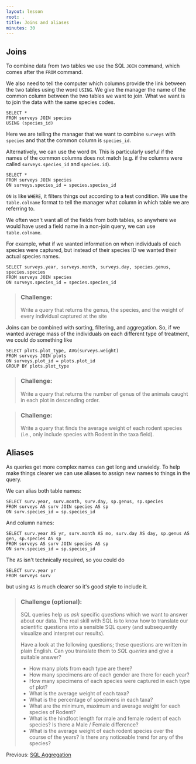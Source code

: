 ```yaml
---
layout: lesson
root: .
title: Joins and aliases
minutes: 30
---
```



Joins
-----

To combine data from two tables we use the SQL `JOIN` command, which comes after
the `FROM` command.

We also need to tell the computer which columns provide the link between the two
tables using the word `USING`.  We give the manager the name of the common column
between the two tables we want to join.  What we want is to join the data with
the same species codes.

    SELECT *
    FROM surveys JOIN species
    USING (species_id)

Here we are telling the manager that we want to combine `surveys` with `species`
and that the common column is `species_id`.

Alternatively, we can use the word `ON`.  This is particularly useful if the
names of the common columns does not match (e.g. if the columns were called
`surveys.species_id` and `species.id`).

    SELECT *
    FROM surveys JOIN species
    ON surveys.species_id = species.species_id

`ON` is like `WHERE`, it filters things out according to a test condition.  We use
the `table.colname` format to tell the manager what column in which table we are
referring to.

We often won't want all of the fields from both tables, so anywhere we would
have used a field name in a non-join query, we can use `table.colname`.

For example, what if we wanted information on when individuals of each
species were captured, but instead of their species ID we wanted their
actual species names.

    SELECT surveys.year, surveys.month, surveys.day, species.genus, species.species
    FROM surveys JOIN species
    ON surveys.species_id = species.species_id

> ### Challenge:
>
> Write a query that returns the genus, the species, and the weight
> of every individual captured at the site

Joins can be combined with sorting, filtering, and aggregation.  So, if we
wanted average mass of the individuals on each different type of treatment, we
could do something like

    SELECT plots.plot_type, AVG(surveys.weight)
    FROM surveys JOIN plots
    ON surveys.plot_id = plots.plot_id
    GROUP BY plots.plot_type

> ### Challenge:
>
> Write a query that returns the number of genus of the animals caught in each plot in descending order.

> ### Challenge:
>
> Write a query that finds the average weight of each rodent species (i.e., only include species with Rodent in the taxa field).


Aliases
-------

As queries get more complex names can get long and unwieldy. To help make things
clearer we can use aliases to assign new names to things in the query.

We can alias both table names:

    SELECT surv.year, surv.month, surv.day, sp.genus, sp.species
    FROM surveys AS surv JOIN species AS sp
    ON surv.species_id = sp.species_id

And column names:

    SELECT surv.year AS yr, surv.month AS mo, surv.day AS day, sp.genus AS gen, sp.species AS sp
    FROM surveys AS surv JOIN species AS sp
    ON surv.species_id = sp.species_id

The `AS` isn't technically required, so you could do

    SELECT surv.year yr
    FROM surveys surv

but using `AS` is much clearer so it's good style to include it.

> ### Challenge (optional):
>
> SQL queries help us *ask* specific *questions* which we want to answer about our data. The real skill with SQL is to know how to translate our scientific questions into a sensible SQL query (and subsequently visualize and interpret our results).
>
> Have a look at the following questions; these questions are written in plain English. Can you translate them to *SQL queries* and give a suitable answer?
> - How many plots from each type are there?
> - How many specimens are of each gender are there for each year?
> - How many specimens of each species were captured in each type of plot?
> - What is the average weight of each taxa?
> - What is the percentage of specimens in each taxa?
> - What are the minimum, maximum and average weight for each species of Rodent?
> - What is the hindfoot length for male and female rodent of each species? Is there a Male / Female difference?
> - What is the average weight of each rodent species over the course of the years? Is there any noticeable trend for any of the species?

Previous: [SQL Aggregation](02-sql-aggregation.html)

